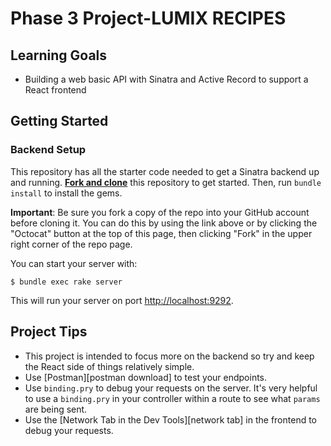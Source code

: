 # Phase 3 Project-LUMIX RECIPES

## Learning Goals

- Building a web basic API with Sinatra and Active Record to support a React
  frontend

## Getting Started

### Backend Setup

This repository has all the starter code needed to get a Sinatra backend up and
running. [**Fork and clone**][fork link] this repository to get started. Then, run
`bundle install` to install the gems.

**Important**: Be sure you fork a copy of the repo into your GitHub account
before cloning it. You can do this by using the link above or by clicking the
"Octocat" button at the top of this page, then clicking "Fork" in the upper
right corner of the repo page.

[fork link]: https://github.com/learn-co-curriculum/phase-3-sinatra-react-project/fork

You can start your server with:

```console
$ bundle exec rake server
```

This will run your server on port
[http://localhost:9292](http://localhost:9292).


## Project Tips

- This project is intended to focus more on the backend so
  try and keep the React side of things relatively simple. 
- Use [Postman][postman download] to test your endpoints.
- Use `binding.pry` to debug your requests on the server. It's very helpful to use a
  `binding.pry` in your controller within a route to see what `params` are being
  sent.
- Use the [Network Tab in the Dev Tools][network tab] in the frontend to debug
  your requests.